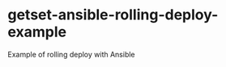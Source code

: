 getset-ansible-rolling-deploy-example
=====================================

Example of rolling deploy with Ansible
